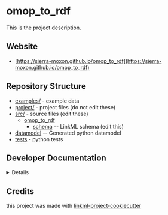 # omop_to_rdf

This is the project description.

## Website

* [https://sierra-moxon.github.io/omop_to_rdf](https://sierra-moxon.github.io/omop_to_rdf)

## Repository Structure

* [examples/](examples/) - example data
* [project/](project/) - project files (do not edit these)
* [src/](src/) - source files (edit these)
    * [omop_to_rdf](src/omop_to_rdf)
        * [schema](src/omop_to_rdf/schema) -- LinkML schema (edit this)
* [datamodel](src/omop_to_rdf/datamodel) -- Generated python datamodel
* [tests](tests/) - python tests

## Developer Documentation

<details>
Use the `make` command to generate project artefacts:

- `make all`: make everything
- `make deploy`: deploys site

</details>

## Credits

this project was made with [linkml-project-cookiecutter](https://github.com/linkml/linkml-project-cookiecutter)
